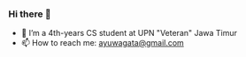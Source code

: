 ### Hi there 👋

<!--
**ayuwidyaagata/ayuwidyaagata** is a ✨ _special_ ✨ repository because its `README.md` (this file) appears on your GitHub profile.

Here are some ideas to get you started:
-->

- 🌱 I’m a 4th-years CS student at UPN "Veteran" Jawa Timur
- 📫 How to reach me: ayuwagata@gmail.com

